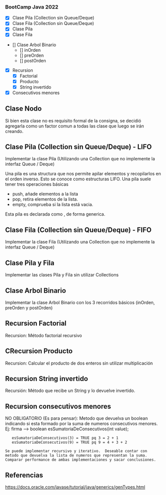 ### BootCamp Java 2022

-  [x] Clase Pila (Collection sin Queue/Deque)
-  [x] Clase Fila (Collection sin Queue/Deque)
-  [x] Clase Pila 
-  [x] Clase Fila 
-  [] Clase Arbol Binario
   -  [] inOrden 
   -  [] preOrden
   -  [] postOrden
-  [x] Recursion
   -  [x] Factorial
   -  [x] Producto
   -  [x] String invertido
-  [x] Consecutivos menores 

## Clase Nodo
Si bien esta clase no es requisito formal de la consigna, se decidió agregarla como un factor comun a todas las clase que luego se irán creando.

## Clase Pila (Collection sin Queue/Deque) - LIFO
Implementar la clase Pila (Utilizando una Collection que no implemente la interfaz Queue / Deque)

Una pila es una structura que nos permite apilar elementos y recopilarlos en el orden inverso. Esto se conoce como estructuras LIFO.
Una pila suele tener tres operaciones básicas
- push, añade elementos a la lista
- pop, retira elementos de la lista.
- empty, comprueba si la lista está vacia.

Esta pila es declarada como <T>, de forma generica.

## Clase Fila (Collection sin Queue/Deque) - FIFO
Implementar la clase Fila (Utilizando una Collection que no implemente la interfaz Queue / Deque)

## Clase Pila y Fila
Implementar las clases Pila y Fila sin utilizar Collections

## Clase Arbol Binario
Implementar la clase Arbol Binario con los 3 recorridos básicos (inOrden, preOrden y postOrden)

## Recursion Factorial
Recursion: Método factorial recursivo

## CRecursion Producto
Recursion: Calcular el producto de dos enteros sin utilizar multiplicación

## Recursion String invertido
Recursión: Método que recibe un String y lo devuelve invertido.

## Recursion consecutivos menores
NO OBLIGATORIO (Es para pensar): Metodo que devuelva un boolean indicando si esta formado por la suma de numeros consecutivos menores.
    Ej:
       firma --> boolean esSumatoriaDeConsecutivos(int value);

       esSumatoriaDeConsecutivos(3) = TRUE pq 3 = 2 + 1
       esSumatoriaDeConsecutivos(9) = TRUE pq 9 = 4 + 3 + 2

    Se puede implementar recursivo y iterativo.  Deseable contar con metodo que devuelva la lista de numeros que representan la suma.  Comparar performance de ambas implementaciones y sacar conclusiones.


## Referencias

https://docs.oracle.com/javase/tutorial/java/generics/genTypes.html